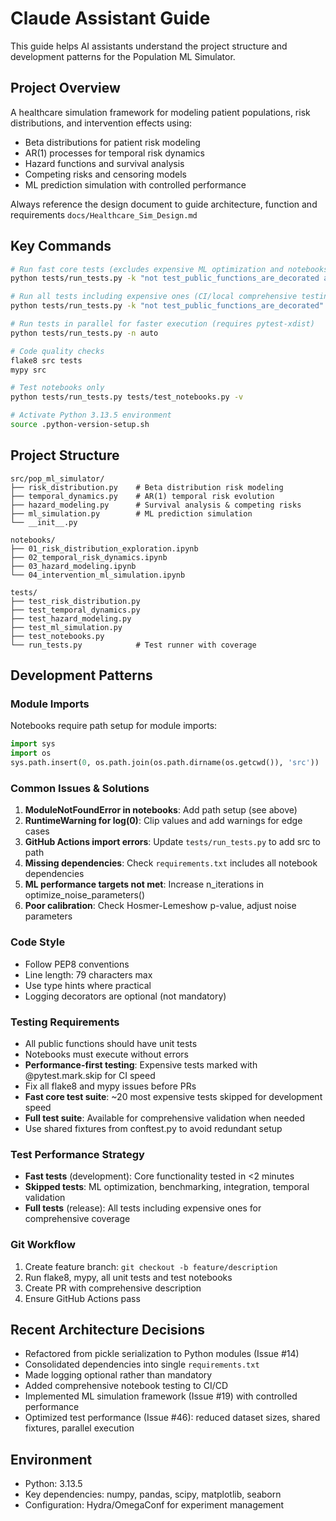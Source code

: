 # Claude Assistant Guide

This guide helps AI assistants understand the project structure and development patterns for the Population ML Simulator.

## Project Overview
A healthcare simulation framework for modeling patient populations, risk distributions, and intervention effects using:
- Beta distributions for patient risk modeling
- AR(1) processes for temporal risk dynamics
- Hazard functions and survival analysis
- Competing risks and censoring models
- ML prediction simulation with controlled performance

Always reference the design document to guide architecture, function and requirements `docs/Healthcare_Sim_Design.md`

## Key Commands
```bash
# Run fast core tests (excludes expensive ML optimization and notebooks)
python tests/run_tests.py -k "not test_public_functions_are_decorated and not test_notebook and not test_ml_simulation.py and not test_temporal_ml_simulation.py"

# Run all tests including expensive ones (CI/local comprehensive testing)
python tests/run_tests.py -k "not test_public_functions_are_decorated" 

# Run tests in parallel for faster execution (requires pytest-xdist)
python tests/run_tests.py -n auto

# Code quality checks
flake8 src tests
mypy src

# Test notebooks only
python tests/run_tests.py tests/test_notebooks.py -v

# Activate Python 3.13.5 environment
source .python-version-setup.sh
```

## Project Structure
```
src/pop_ml_simulator/
├── risk_distribution.py    # Beta distribution risk modeling
├── temporal_dynamics.py    # AR(1) temporal risk evolution
├── hazard_modeling.py      # Survival analysis & competing risks
├── ml_simulation.py        # ML prediction simulation
└── __init__.py

notebooks/
├── 01_risk_distribution_exploration.ipynb
├── 02_temporal_risk_dynamics.ipynb
├── 03_hazard_modeling.ipynb
└── 04_intervention_ml_simulation.ipynb

tests/
├── test_risk_distribution.py
├── test_temporal_dynamics.py
├── test_hazard_modeling.py
├── test_ml_simulation.py
├── test_notebooks.py
└── run_tests.py            # Test runner with coverage
```

## Development Patterns

### Module Imports
Notebooks require path setup for module imports:
```python
import sys
import os
sys.path.insert(0, os.path.join(os.path.dirname(os.getcwd()), 'src'))
```

### Common Issues & Solutions
1. **ModuleNotFoundError in notebooks**: Add path setup (see above)
2. **RuntimeWarning for log(0)**: Clip values and add warnings for edge cases
3. **GitHub Actions import errors**: Update `tests/run_tests.py` to add src to path
4. **Missing dependencies**: Check `requirements.txt` includes all notebook dependencies
5. **ML performance targets not met**: Increase n_iterations in optimize_noise_parameters()
6. **Poor calibration**: Check Hosmer-Lemeshow p-value, adjust noise parameters

### Code Style
- Follow PEP8 conventions
- Line length: 79 characters max
- Use type hints where practical
- Logging decorators are optional (not mandatory)

### Testing Requirements
- All public functions should have unit tests
- Notebooks must execute without errors
- **Performance-first testing**: Expensive tests marked with @pytest.mark.skip for CI speed
- Fix all flake8 and mypy issues before PRs
- **Fast core test suite**: ~20 most expensive tests skipped for development speed
- **Full test suite**: Available for comprehensive validation when needed
- Use shared fixtures from conftest.py to avoid redundant setup

### Test Performance Strategy
- **Fast tests** (development): Core functionality tested in <2 minutes
- **Skipped tests**: ML optimization, benchmarking, integration, temporal validation
- **Full tests** (release): All tests including expensive ones for comprehensive coverage

### Git Workflow
1. Create feature branch: `git checkout -b feature/description`
2. Run flake8, mypy, all unit tests and test notebooks
3. Create PR with comprehensive description
4. Ensure GitHub Actions pass

## Recent Architecture Decisions
- Refactored from pickle serialization to Python modules (Issue #14)
- Consolidated dependencies into single `requirements.txt`
- Made logging optional rather than mandatory
- Added comprehensive notebook testing to CI/CD
- Implemented ML simulation framework (Issue #19) with controlled performance
- Optimized test performance (Issue #46): reduced dataset sizes, shared fixtures, parallel execution

## Environment
- Python: 3.13.5
- Key dependencies: numpy, pandas, scipy, matplotlib, seaborn
- Configuration: Hydra/OmegaConf for experiment management
